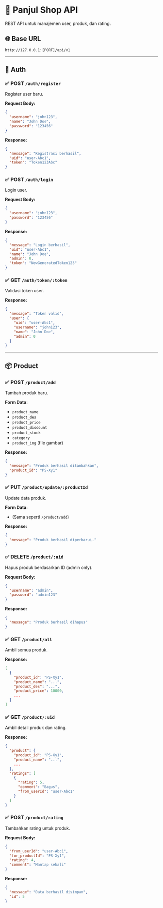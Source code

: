 # 🛒 Panjul Shop API

REST API untuk manajemen user, produk, dan rating.

## 🌐 Base URL
```
http://127.0.0.1:[PORT]/api/v1
```

---

## 🔐 Auth

### ✅ POST `/auth/register`
Register user baru.

**Request Body:**
```json
{
  "username": "john123",
  "name": "John Doe",
  "password": "123456"
}
```

**Response:**
```json
{
  "message": "Registrasi berhasil",
  "uid": "user-Abc1",
  "token": "Token123Abc"
}
```

### ✅ POST `/auth/login`
Login user.

**Request Body:**
```json
{
  "username": "john123",
  "password": "123456"
}
```

**Response:**
```json
{
  "message": "Login berhasil",
  "uid": "user-Abc1",
  "name": "John Doe",
  "admin": 0,
  "token": "NewGeneratedToken123"
}
```

### ✅ GET `/auth/token/:token`
Validasi token user.

**Response:**
```json
{
  "message": "Token valid",
  "user": {
    "uid": "user-Abc1",
    "username": "john123",
    "name": "John Doe",
    "admin": 0
  }
}
```

---

## 📦 Product

### ✅ POST `/product/add`
Tambah produk baru.

**Form Data:**
- `product_name`
- `product_des`
- `product_price`
- `product_discount`
- `product_stock`
- `category`
- `product_img` (file gambar)

**Response:**
```json
{
  "message": "Produk berhasil ditambahkan",
  "product_id": "PS-Xy1"
}
```

### ✅ PUT `/product/update/:productId`
Update data produk.

**Form Data:**
- (Sama seperti `/product/add`)

**Response:**
```json
{
  "message": "Produk berhasil diperbarui."
}
```

### ✅ DELETE `/product/:uid`
Hapus produk berdasarkan ID (admin only).

**Request Body:**
```json
{
  "username": "admin",
  "password": "admin123"
}
```

**Response:**
```json
{
  "message": "Produk berhasil dihapus"
}
```

### ✅ GET `/product/all`
Ambil semua produk.

**Response:**
```json
[
  {
    "product_id": "PS-Xy1",
    "product_name": "...",
    "product_des": "...",
    "product_price": 10000,
    ...
  }
]
```

### ✅ GET `/product/:uid`
Ambil detail produk dan rating.

**Response:**
```json
{
  "product": {
    "product_id": "PS-Xy1",
    "product_name": "...",
    ...
  },
  "ratings": [
    {
      "rating": 5,
      "comment": "Bagus",
      "from_userId": "user-Abc1"
    }
  ]
}
```

### ✅ POST `/product/rating`
Tambahkan rating untuk produk.

**Request Body:**
```json
{
  "from_userId": "user-Abc1",
  "for_productId": "PS-Xy1",
  "rating": 4,
  "comment": "Mantap sekali"
}
```

**Response:**
```json
{
  "message": "Data berhasil disimpan",
  "id": 5
}
```
